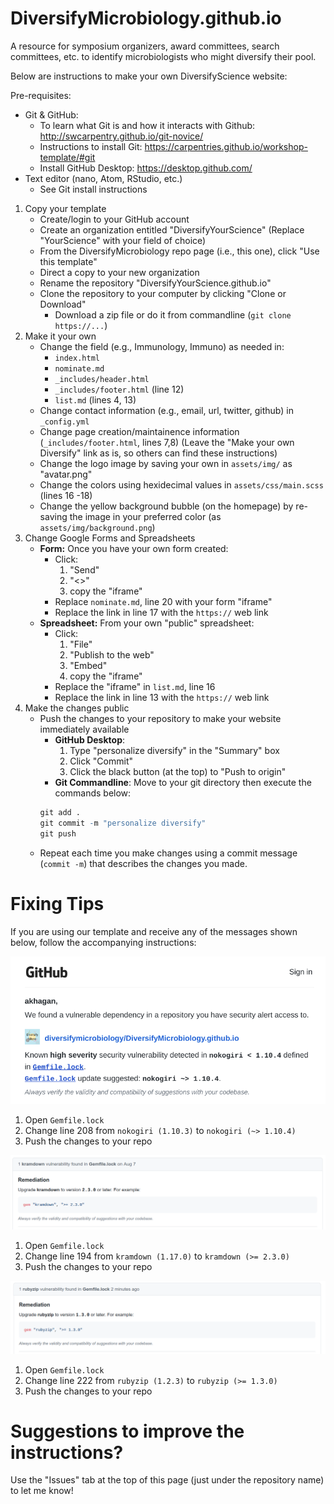 # DiversifyMicrobiology.github.io 
A resource for symposium organizers, award committees, search committees, etc. to identify microbiologists who might diversify their pool.


Below are instructions to make your own DiversifyScience website:

Pre-requisites:
  + Git & GitHub:
      + To learn what Git is and how it interacts with Github: http://swcarpentry.github.io/git-novice/ 
      + Instructions to install Git: https://carpentries.github.io/workshop-template/#git
      + Install GitHub Desktop: https://desktop.github.com/
  + Text editor (nano, Atom, RStudio, etc.)
      + See Git install instructions

1. Copy your template
    + Create/login to your GitHub account
    + Create an organization entitled "DiversifyYourScience" (Replace "YourScience" with your field of choice)
    + From the DiversifyMicrobiology repo page (i.e., this one), click "Use this template"
    + Direct a copy to your new organization
    + Rename the repository "DiversifyYourScience.github.io"
    + Clone the repository to your computer by clicking "Clone or Download"
        + Download a zip file or do it from commandline (`git clone https://...`)
2. Make it your own
    + Change the field (e.g., Immunology, Immuno) as needed in: 
        + `index.html` 
        + `nominate.md`
        + `_includes/header.html`
        + `_includes/footer.html` (line 12)
        + `list.md` (lines 4, 13)
    + Change contact information (e.g., email, url, twitter, github) in `_config.yml`
    + Change page creation/maintainence information (`_includes/footer.html`, lines 7,8) (Leave the "Make your own Diversify" link as is, so others can find these instructions)
    + Change the logo image by saving your own in `assets/img/` as "avatar.png"
    + Change the colors using hexidecimal values in `assets/css/main.scss` (lines 16 -18)
    + Change the yellow background bubble (on the homepage) by re-saving the image in your preferred color (as `assets/img/background.png`)
3. Change Google Forms and Spreadsheets
    + **Form:** Once you have your own form created: 
        + Click: 
          1. "Send" 
          2.  "<>"
          3.  copy the "iframe"
        + Replace `nominate.md`, line 20 with your form "iframe"
        + Replace the link in line 17 with the `https://` web link
    + **Spreadsheet:** From your own "public" spreadsheet: 
        + Click: 
          1. "File" 
          1. "Publish to the web" 
          1. "Embed" 
          1. copy the "iframe"
        + Replace the "iframe" in `list.md`, line 16
        + Replace the link in line 13 with the `https://` web link 
4. Make the changes public
    + Push the changes to your repository to make your website immediately available
        + **GitHub Desktop**: 
          1. Type "personalize diversify" in the "Summary" box
          2. Click "Commit"
          3. Click the black button (at the top) to "Push to origin"
        + **Git Commandline**: 
        Move to your git directory then execute the commands below:
        ```r
        git add .
        git commit -m "personalize diversify"
        git push
        ```
    + Repeat each time you make changes using a commit message (`commit -m`) that describes the changes you made.
    
# Fixing Tips 

If you are using our template and receive any of the messages shown below, follow the accompanying instructions:

![](noko_vuln.png)

1. Open `Gemfile.lock`
2. Change line 208 from `nokogiri (1.10.3)` to `nokogiri (~> 1.10.4)`
3. Push the changes to your repo

![](kramdown.png)

1. Open `Gemfile.lock`
2. Change line 194 from `kramdown (1.17.0)` to `kramdown (>= 2.3.0)`
3. Push the changes to your repo

![](rubyzip.png)

1. Open `Gemfile.lock`
2. Change line 222 from `rubyzip (1.2.3)` to `rubyzip (>= 1.3.0)`
3. Push the changes to your repo

# Suggestions to improve the instructions?

Use the "Issues" tab at the top of this page (just under the repository name) to let me know!